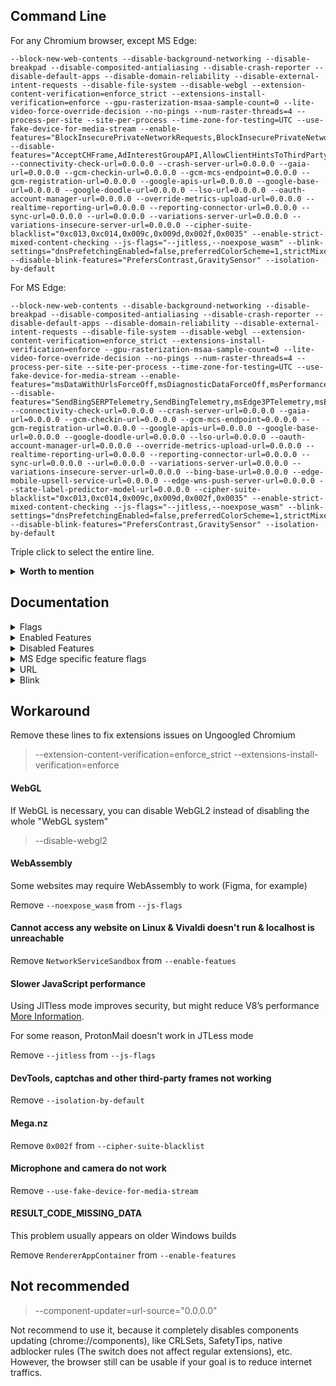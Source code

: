 ## Command Line

For any Chromium browser, except MS Edge:
```
--block-new-web-contents --disable-background-networking --disable-breakpad --disable-composited-antialiasing --disable-crash-reporter --disable-default-apps --disable-domain-reliability --disable-external-intent-requests --disable-file-system --disable-webgl --extension-content-verification=enforce_strict --extensions-install-verification=enforce --gpu-rasterization-msaa-sample-count=0 --lite-video-force-override-decision --no-pings --num-raster-threads=4 --process-per-site --site-per-process --time-zone-for-testing=UTC --use-fake-device-for-media-stream --enable-features="BlockInsecurePrivateNetworkRequests,BlockInsecurePrivateNetworkRequestsForNavigations,BrowserDynamicCodeDisabled,DisableProcessReuse,EnableCsrssLockdown,EncryptedClientHello,GpuAppContainer,ImprovedCookieControlsIsolateOrigins,IsolatePrerenders,IsolateSandboxedIframes,MinimizeAudioProcessingForUnusedOutput,NetworkServiceSandbox,NetworkServiceCodeIntegrity,OpaqueResponseBlockingV01,OriginIsolationHeader,PartitionConnectionsByNetworkIsolationKey,PartitionDomainReliabilityByNetworkIsolationKey,PartitionExpectCTStateByNetworkIsolationKey,PartitionHttpServerPropertiesByNetworkIsolationKey,PartitionNelAndReportingByNetworkIsolationKey,PartitionSSLSessionsByNetworkIsolationKey,PartitionedCookies,PrefetchPrivacyChanges,ReduceUserAgent,ReducedReferrerGranularity,RendererAppContainer,RestrictGamepadAccess,SandboxExternalProtocolBlocked,SandboxHttpCache,SplitAuthCacheByNetworkIsolationKey,SplitCacheByIncludeCredentials,SplitCacheByNetworkIsolationKey,SplitHostCacheByNetworkIsolationKey,StrictOriginIsolation,SuppressDifferentOriginSubframeJSDialogs,ThirdPartyStoragePartitioning,UseRegistrableDomainInNetworkIsolationKey,WinSboxDisableExtensionPoint,WinSboxDisableKtmComponent" --disable-features="AcceptCHFrame,AdInterestGroupAPI,AllowClientHintsToThirdParty,AllowURNsInIframes,AppActivityReporting,AppDiscoveryRemoteUrlSearch,AutofillEnableAccountWalletStorage,AutofillServerCommunication,AutoupgradeMixedContent,ClearCrossSiteCrossBrowsingContextGroupWindowName,ClientHintThirdPartyDelegation,ClientHintsDPR,ClientHintsDPR_DEPRECATED,ClientHintsDeviceMemory,ClientHintsDeviceMemory_DEPRECATED,ClientHintsMetaHTTPEquivAcceptCH,ClientHintsMetaNameAcceptCH,ClientHintsResourceWidth,ClientHintsResourceWidth_DEPRECATED,ClientHintsViewportWidth,ClientHintsViewportWidth_DEPRECATED,ComputePressure,ContextMenuPerformanceInfoAndRemoteHintFetching,ConversionMeasurement,CopyLinkToText,CrashReporting,CriticalClientHint,CrossOriginOpenerPolicyAccessReporting,CrossOriginOpenerPolicyReporting,CrossOriginOpenerPolicyReportingOriginTrial,CrostiniAdditionalEnterpriseReporting,CssSelectorFragmentAnchor,DirectSockets,DocumentReporting,EnableSignedExchangePrefetchCacheForNavigations,EnableSignedExchangeSubresourcePrefetch,EnableStructuredMetrics,EnableSubresourceWebBundles,EnterpriseRealtimeExtensionRequest,EventBasedStatusReporting,ExpectCTReporting,ExperimentalJSProfiler,FederatedLearningOfCohorts,Fledge,FlocIdComputedEventLogging,FontAccess,FontAccessPersistent,GreaseUACH,HandwritingRecognitionWebPlatformApiFinch,IdleDetection,InterestCohortAPIOriginTrial,InterestCohortFeaturePolicy,InterestGroupStorage,MediaDrmPreprovisioning,MediaEngagementBypassAutoplayPolicies,NTPArticleSuggestions,NetworkTimeServiceQuerying,NotificationTriggers,OmniboxTriggerForNoStatePrefetch,OptimizationHints,OptimizationHintsFetching,OptimizationHintsFetchingAnonymousDataConsent,OptimizationHintsFieldTrials,Parakeet,Prerender2,PrefersColorSchemeClientHintHeader,PreloadMediaEngagementData,ReportAllJavaScriptFrameworks,Reporting,SegmentationPlatform,SignedExchangeReportingForDistributors,SpeculationRulesPrefetchProxy,SubresourceWebBundles,TabMetricsLogging,TextFragmentAnchor,SafeBrowsingBetterTelemetryAcrossReports,UACHPlatformEnabledByDefault,UserAgentClientHint,UserAgentClientHintFullVersionList,ViewportHeightClientHintHeader,WebNFC,WebSQLInThirdPartyContextEnabled,WebXR,WinrtGeolocationImplementation,WinrtSensorsImplementation" --connectivity-check-url=0.0.0.0 --crash-server-url=0.0.0.0 --gaia-url=0.0.0.0 --gcm-checkin-url=0.0.0.0 --gcm-mcs-endpoint=0.0.0.0 --gcm-registration-url=0.0.0.0 --google-apis-url=0.0.0.0 --google-base-url=0.0.0.0 --google-doodle-url=0.0.0.0 --lso-url=0.0.0.0 --oauth-account-manager-url=0.0.0.0 --override-metrics-upload-url=0.0.0.0 --realtime-reporting-url=0.0.0.0 --reporting-connector-url=0.0.0.0 --sync-url=0.0.0.0 --url=0.0.0.0 --variations-server-url=0.0.0.0 --variations-insecure-server-url=0.0.0.0 --cipher-suite-blacklist="0xc013,0xc014,0x009c,0x009d,0x002f,0x0035" --enable-strict-mixed-content-checking --js-flags="--jitless,--noexpose_wasm" --blink-settings="dnsPrefetchingEnabled=false,preferredColorScheme=1,strictMixedContentChecking=true,strictMixedContentCheckingForPlugin=true,strictlyBlockBlockableMixedContent=true" --disable-blink-features="PrefersContrast,GravitySensor" --isolation-by-default
```

For MS Edge:
```
--block-new-web-contents --disable-background-networking --disable-breakpad --disable-composited-antialiasing --disable-crash-reporter --disable-default-apps --disable-domain-reliability --disable-external-intent-requests --disable-file-system --disable-webgl --extension-content-verification=enforce_strict --extensions-install-verification=enforce --gpu-rasterization-msaa-sample-count=0 --lite-video-force-override-decision --no-pings --num-raster-threads=4 --process-per-site --site-per-process --time-zone-for-testing=UTC --use-fake-device-for-media-stream --enable-features="msDataWithUrlsForceOff,msDiagnosticDataForceOff,msPerformanceModeToggle,BlockInsecurePrivateNetworkRequests,BlockInsecurePrivateNetworkRequestsForNavigations,BrowserDynamicCodeDisabled,DisableProcessReuse,EnableCsrssLockdown,EncryptedClientHello,GpuAppContainer,ImprovedCookieControlsIsolateOrigins,IsolatePrerenders,IsolateSandboxedIframes,MinimizeAudioProcessingForUnusedOutput,NetworkServiceSandbox,NetworkServiceCodeIntegrity,OpaqueResponseBlockingV01,OriginIsolationHeader,PartitionConnectionsByNetworkIsolationKey,PartitionDomainReliabilityByNetworkIsolationKey,PartitionExpectCTStateByNetworkIsolationKey,PartitionHttpServerPropertiesByNetworkIsolationKey,PartitionNelAndReportingByNetworkIsolationKey,PartitionSSLSessionsByNetworkIsolationKey,PartitionedCookies,PrefetchPrivacyChanges,ReduceUserAgent,ReducedReferrerGranularity,RendererAppContainer,RestrictGamepadAccess,SandboxExternalProtocolBlocked,SandboxHttpCache,SplitAuthCacheByNetworkIsolationKey,SplitCacheByIncludeCredentials,SplitCacheByNetworkIsolationKey,SplitHostCacheByNetworkIsolationKey,StrictOriginIsolation,SuppressDifferentOriginSubframeJSDialogs,ThirdPartyStoragePartitioning,UseRegistrableDomainInNetworkIsolationKey,WinSboxDisableExtensionPoint,WinSboxDisableKtmComponent" --disable-features="SendBingSERPTelemetry,SendBingTelemetry,msEdge3PTelemetry,msEdgeCitations,msEdgeFeedbackSupport,msEdgeHJSendBeaconTelemetry,msEdgeHJTelemetry,msEdgeMathHelper,msEdgeQBox,msEdgeSanTelemetry,msEnableMATSTelemetry,msEnableWAMMATSTelemetry,msODSPTelemetry,msOfficeTelemetryBase,msReadAloud,msSendDataDiagnosticTelemetry,msUseSETTelemetryService,AcceptCHFrame,AdInterestGroupAPI,AllowClientHintsToThirdParty,AllowURNsInIframes,AppActivityReporting,AppDiscoveryRemoteUrlSearch,AutofillEnableAccountWalletStorage,AutofillServerCommunication,AutoupgradeMixedContent,ClearCrossSiteCrossBrowsingContextGroupWindowName,ClientHintThirdPartyDelegation,ClientHintsDPR,ClientHintsDPR_DEPRECATED,ClientHintsDeviceMemory,ClientHintsDeviceMemory_DEPRECATED,ClientHintsMetaHTTPEquivAcceptCH,ClientHintsMetaNameAcceptCH,ClientHintsResourceWidth,ClientHintsResourceWidth_DEPRECATED,ClientHintsViewportWidth,ClientHintsViewportWidth_DEPRECATED,ComputePressure,ContextMenuPerformanceInfoAndRemoteHintFetching,ConversionMeasurement,CopyLinkToText,CrashReporting,CriticalClientHint,CrossOriginOpenerPolicyAccessReporting,CrossOriginOpenerPolicyReporting,CrossOriginOpenerPolicyReportingOriginTrial,CrostiniAdditionalEnterpriseReporting,CssSelectorFragmentAnchor,DirectSockets,DocumentReporting,EnableSignedExchangePrefetchCacheForNavigations,EnableSignedExchangeSubresourcePrefetch,EnableStructuredMetrics,EnableSubresourceWebBundles,EnterpriseRealtimeExtensionRequest,EventBasedStatusReporting,ExpectCTReporting,ExperimentalJSProfiler,FederatedLearningOfCohorts,Fledge,FlocIdComputedEventLogging,FontAccess,FontAccessPersistent,GreaseUACH,HandwritingRecognitionWebPlatformApiFinch,IdleDetection,InterestCohortAPIOriginTrial,InterestCohortFeaturePolicy,InterestGroupStorage,MediaDrmPreprovisioning,MediaEngagementBypassAutoplayPolicies,NTPArticleSuggestions,NetworkTimeServiceQuerying,NotificationTriggers,OmniboxTriggerForNoStatePrefetch,OptimizationHints,OptimizationHintsFetching,OptimizationHintsFetchingAnonymousDataConsent,OptimizationHintsFieldTrials,Parakeet,Prerender2,PrefersColorSchemeClientHintHeader,PreloadMediaEngagementData,ReportAllJavaScriptFrameworks,Reporting,SegmentationPlatform,SignedExchangeReportingForDistributors,SpeculationRulesPrefetchProxy,SubresourceWebBundles,TabMetricsLogging,TextFragmentAnchor,SafeBrowsingBetterTelemetryAcrossReports,UACHPlatformEnabledByDefault,UserAgentClientHint,UserAgentClientHintFullVersionList,ViewportHeightClientHintHeader,WebNFC,WebSQLInThirdPartyContextEnabled,WebXR,WinrtGeolocationImplementation,WinrtSensorsImplementation" --connectivity-check-url=0.0.0.0 --crash-server-url=0.0.0.0 --gaia-url=0.0.0.0 --gcm-checkin-url=0.0.0.0 --gcm-mcs-endpoint=0.0.0.0 --gcm-registration-url=0.0.0.0 --google-apis-url=0.0.0.0 --google-base-url=0.0.0.0 --google-doodle-url=0.0.0.0 --lso-url=0.0.0.0 --oauth-account-manager-url=0.0.0.0 --override-metrics-upload-url=0.0.0.0 --realtime-reporting-url=0.0.0.0 --reporting-connector-url=0.0.0.0 --sync-url=0.0.0.0 --url=0.0.0.0 --variations-server-url=0.0.0.0 --variations-insecure-server-url=0.0.0.0 --bing-base-url=0.0.0.0 --edge-mobile-upsell-service-url=0.0.0.0 --edge-wns-push-server-url=0.0.0.0 --state-label-predictor-model-url=0.0.0.0 --cipher-suite-blacklist="0xc013,0xc014,0x009c,0x009d,0x002f,0x0035" --enable-strict-mixed-content-checking --js-flags="--jitless,--noexpose_wasm" --blink-settings="dnsPrefetchingEnabled=false,preferredColorScheme=1,strictMixedContentChecking=true,strictMixedContentCheckingForPlugin=true,strictlyBlockBlockableMixedContent=true" --disable-blink-features="PrefersContrast,GravitySensor" --isolation-by-default
```

Triple click to select the entire line.
 
<details><summary><b>Worth to mention</b></summary><p>

| Name | Description |
| :--- | :---------- |
| --disable-frame-rate-limit | Disables frame rate limiting |
| --enable-low-end-device-mode | Forces low-end device mode <br> Reduces memory usage a lot and quaility of images. Not recommended on Android if strict isolation is enabled |
| --user-agent="useragent" | A string used to override the default user agent with a custom one |
| --use-mobile-user-agent | Forces mobile user agent |
</p></details>

## Documentation
<details><summary>Flags</summary><p>

| Name | Description |
| :--- | :---------- |
| --block-new-web-contents | Blocks all pop-ups |
| --cipher-suite-blacklist | Blocks lists of cipher suites |
| --disable-background-networking | Blocks background networking, like Safe browsing |
| --disable-breakpad | Disables the crash reporting |
| --disable-composited-antialiasing | Disables layer-edge anti-aliasing in the compositor |
| --disable-crash-reporter | Disables the crash reporting |
| --disable-default-apps | Disables installation of default apps |
| --disable-domain-reliability | Disables Domain Reliability Monitoring |
| --disable-external-intent-requests | Never forward URL requests to external intents |
| --disable-file-system | Disables FileSystem API |
| --disable-webgl | Disables WebGL |
| --enable-strict-mixed-content-checking | Blocks passive and active mixed content <br> (AutoupgradeMixedContent must be disabled) |
| --extension-content-verification | Extensions verification |
| --extensions-install-verification | Extensions verification |
| --gpu-rasterization-msaa-sample-count | Numbers of multisample antialiasing samples for GPU rasterization <br> are based on DPI for desktops <br> Android uses 4 by default. Using 0 disables MSAA and improves performance |
| --isolation-by-default | Change several web APIs that make it difficult to isolate origins into distinct processes |
| --js-flags=--jitless | Enables running V8 in JITless mode. [More Information](https://v8.dev/blog/jitless) |
| --js-flags=--noexpose_wasm | Disables WebAssembly |
| --no-pings | Blocks hyperlink auditing pings |
| --num-raster-threads | Enforces number of worker threads used to rasterize content |
| --process-per-site | Consolidates same-site pages to share a single process |
| --site-per-process | Enforces a one-site-per-process security policy |
| --time-zone-for-testing | Spoofs timzeone |
| --use-fake-device-for-media-stream | Spoofs microphone and camera IDs |
</p></details>

<details><summary>Enabled Features</summary><p>

Isolation:
* IsolateOrigins
* IsolatePrerenders
* IsolateSandboxedIframes
* OriginIsolationHeader
* PartitionConnectionsByNetworkIsolationKey
* PartitionDomainReliabilityByNetworkIsolationKey
* PartitionExpectCTStateByNetworkIsolationKey
* PartitionHttpServerPropertiesByNetworkIsolationKey
* PartitionNelAndReportingByNetworkIsolationKey
* PartitionSSLSessionsByNetworkIsolationKey
* PartitionedCookies
* SandboxHttpCache
* SplitAuthCacheByNetworkIsolationKey
* SplitCacheByIncludeCredentials
* SplitCacheByNetworkIsolationKey
* SplitHostCacheByNetworkIsolationKey
* StrictOriginIsolation
* UseRegistrableDomainInNetworkIsolationKey
	
Sandboxing:
* BrowserDynamicCodeDisabled
	* Prevents the browser process from generating dynamic code or modifying executable code using ACG
* EnableCsrssLockdown
* GpuAppContainer
* NetworkServiceCodeIntegrity
	* Enables CIG mitigation in the network process
* NetworkServiceSandbox
* RendererAppContainer
* SandboxExternalProtocolBlocked
* WinSboxDisableExtensionPoint
* WinSboxDisableKtmComponent

Privacy & Security:
* AutoupgradeMixedContent
	* Disabling it and forcing `--enable-strict-mixed-content-checking` will block all mixed content
* BlockInsecurePrivateNetworkRequests, BlockInsecurePrivateNetworkRequestsForNavigations
	* Blocks insecure private network requests
* ClearCrossSiteCrossBrowsingContextGroupWindowName
* DisableProcessReuse, ReduceUserAgent
	* The (edge://)flags version are not available on Edge
* EncryptedClientHello
* ImprovedCookieControls
	* Improved third-party cookie blocking/control
* OpaqueResponseBlockingV01
	* [Documentation](https://docs.google.com/document/d/1qUbE2ySi6av3arUEw5DNdFJIKKBbWGRGsXz_ew3S7HQ)
* PrefetchPrivacyChanges
	* Prefetch requests will not follow redirects, not send a Referer header, not send credentials for cross-origin requests, and do not pass through service workers
* ReducedReferrerGranularity
	* Enables strict-origin-when-cross-origin

Performance:
* MinimizeAudioProcessingForUnusedOutput
	* Reduces CPU load when all audio tracks are disabled

Others:
* RestrictGamepadAccess
* SuppressDifferentOriginSubframeJSDialogs
	* Disallows window.{alert, prompt, confirm} if triggered inside a subframe that is not same origin with the main frame
</p></details>

<details><summary>Disabled Features</summary><p>

Reporting:
* AppActivityReporting
* AppDiscoveryRemoteUrlSearch
* ComputePressure
* ConversionMeasurement
* CrashReporting
* CrossOriginOpenerPolicyAccessReporting
* CrossOriginOpenerPolicyReporting
* CrossOriginOpenerPolicyReportingOriginTrial
* CrostiniAdditionalEnterpriseReporting
* DocumentReporting
* EnableStructuredMetrics
* EnterpriseRealtimeExtensionRequest
* EventBasedStatusReporting
* ExpectCTReporting
* ReportAllJavaScriptFrameworks
* Reporting
* SafeBrowsingBetterTelemetryAcrossReports
* TabMetricsLogging

Autofill:
* AutofillEnableAccountWalletStorage
* AutofillServerCommunication

FLoC Related:
* AdInterestGroupAPI
* AllowURNsInIframes
* FederatedLearningOfCohorts
* Fledge
* FlocIdComputedEventLogging
* InterestCohortAPIOriginTrial
* InterestCohortFeaturePolicy
* InterestGroupStorage
* Parakeet

SXG:
* EnableSignedExchangePrefetchCacheForNavigations
* EnableSignedExchangeSubresourcePrefetch
* SignedExchangeReportingForDistributors

WebBundles:
* EnableSubresourceWebBundles
* SubresourceWebBundles

ClientHints:
* AcceptCHFrame
* AllowClientHintsToThirdParty
* ClientHintThirdPartyDelegation
* ClientHintsDPR
* ClientHintsDPR_DEPRECATED
* ClientHintsDeviceMemory
* ClientHintsDeviceMemory_DEPRECATED
* ClientHintsMetaHTTPEquivAcceptCH
* ClientHintsMetaNameAcceptCH
* ClientHintsResourceWidth
* ClientHintsResourceWidth_DEPRECATED
* ClientHintsViewportWidth
* ClientHintsViewportWidth_DEPRECATED
* CriticalClientHint
* GreaseUACH
* PrefersColorSchemeClientHintHeader
	* Disabled blocks Dark mode detection via client hints
* UACHPlatformEnabledByDefault
* UserAgentClientHint
* UserAgentClientHintFullVersionList
* ViewportHeightClientHintHeader

Optimization Hints:
* OptimizationHints
* OptimizationHintsFieldTrials
* OptimizationHintsFetching
* OptimizationHintsFetchingAnonymousDataConsent
* ContextMenuPerformanceInfoAndRemoteHintFetching

Others:
* CssSelectorFragmentAnchor
* DirectSockets
	* Blocks Direct Sockets API
* ExperimentalJSProfiler
* FontAccess, FontAccessPersistent
* HandwritingRecognitionWebPlatformApiFinch
	* HandwritingRecognition API
* IdleDetection
	* Blocks Idle Detection
* MediaDrmPreprovisioning
	* Blocks DRM (Might break Netflix and Spotify)
* NTPArticleSuggestions
* NetworkTimeServiceQuerying
	* Disables network time queries in order to prevent Chromium connecting to `clients2.google.com`
* NotificationTriggers
* OmniboxTriggerForNoStatePrefetch
* PreloadMediaEngagementData, MediaEngagementBypassAutoplayPolicies
* Prerender2
* SegmentationPlatform
* SpeculationRulesPrefetchProxy
* TextFragmentAnchor, CopyLinkToText
	* Disables text snippets in URL fragments
* WebNFC, WebXR
	* Blocks NFC and XR APIs
* WebSQLInThirdPartyContextEnabled
* WinrtGeolocationImplementation
	* Blocks Geolocation, you might need to enable it if you are going to use Maps
* WinrtSensorsImplementation
	* Blocks Sensors implementation
</p></details>

<details><summary>MS Edge specific feature flags</summary><p>

As Microsoft Edge isn't an open-source browser, there is no way to look up for `blink::features` or other types of flags. Fortunetaly, we can search memory strings, which exposes lots of undocumented flags, but using them might be dangerous and at the same time beneficial.

Enabled:
* msDataWithUrlsForceOff,msDiagnosticDataForceOff
	* Enabling them forces Edge to not send diagnostic data
* msPerformanceModeToggle
	* Exposes [`Turn on efficiency mode`](https://techcommunity.microsoft.com/t5/discussions/introducing-performance-mode-in-microsoft-edge-new-feature/td-p/2270856) in `edge://settings/system and don't forget to enable it

Disabled:
* SendBingSERPTelemetry, SendBingTelemetry, msEdge3PTelemetry, msEdgeHJSendBeaconTelemetry, msEdgeHJTelemetry, msEdgeSanTelemetry, msEnableMATSTelemetry, msEnableWAMMATSTelemetry, msODSPTelemetry, msOfficeTelemetryBase, msSendDataDiagnosticTelemetry, msUseSETTelemetryService
	* Undocumented telemetry features
* msEdgeCitations
	* Disables Citations
* msEdgeFeedbackSupport
* msEdgeMathHelper
	* Disables Math Helper
* msEdgeQBox
	* Bing Related
* msReadAloud
	* Disables Read aloud
</p></details>

<details><summary>URL</summary><p>

| Name | Description |
| :--- | :---------- |
| --component-updater=url-source | Downloads additional components |
| --connectivity-check-url | Used for Network connectivity checking |
| --crash-server-url| Crash server |
| --gaia-url | GAIA related |
| --gcm-checkin-url | Used for Cloud Messaging |
| --gcm-mcs-endpoint | Used for Cloud Messaging |
| --gcm-registration-url | Used for Cloud Messaging |
| --google-apis-url | GAIA related |
| --google-base-url | GAIA related |
| --google-doodle-url | GAIA related |
| --lso-url | GAIA related |
| --oauth-account-manager-url | GAIA related |
| --override-metrics-upload-url | Metrics upload |
| --realtime-reporting-url | Realtime reporting |
| --reporting-connector-url | Used for Reporting service |
| --sync-url | Used for sync |
| --url | Used for crash reports |
| --variations-insecure-server-url | Reports variation data |
| --variations-server-url | Reports variation data |

MS Edge specific URLs:
| Name | Description |
| :--- | :---------- |
| --bing-base-url | Bing related, similar to `google-base-url` |
| --edge-mobile-upsell-service-url | Unknown |
| --edge-wns-push-server-url | Windows Push Notification service |
| --state-label-predictor-model-url | Autofill |
</p></details>

<details><summary>Blink</summary><p>

| Name | Description |
| :--- | :---------- |
| --blink-settings | Sets Blink settings |
| --disable-blink-features | Disables selected Blink features |

blink-settings:
* dnsPrefetchingEnabled = false
	* Disables DNS prefetching
* preferredColorScheme = 1
	* Prevents Dark Mode detection if `#disallow-doc-written-script-loads` is disabled/default
* strictMixedContentChecking, strictMixedContentCheckingForPlugin, strictlyBlockBlockableMixedContent = true
	* Strictly blocks mixed contents

disable-blink-features:
* PrefersContrast
* GravitySensor
</p></details>


## Workaround

Remove these lines to fix extensions issues on Ungoogled Chromium
> --extension-content-verification=enforce_strict
> --extensions-install-verification=enforce

#### WebGL

If WebGL is necessary, you can disable WebGL2 instead of disabling the whole "WebGL system" 
> --disable-webgl2

#### WebAssembly

Some websites may require WebAssembly to work (Figma, for example)

Remove `--noexpose_wasm` from `--js-flags`

#### Cannot access any website on Linux & Vivaldi doesn't run & localhost is unreachable

Remove `NetworkServiceSandbox` from `--enable-featues`

#### Slower JavaScript performance

Using JITless mode improves security, but might reduce V8’s performance [More Information](https://v8.dev/blog/jitless).

For some reason, ProtonMail doesn't work in JTLess mode

Remove `--jitless` from `--js-flags`

#### DevTools, captchas and other third-party frames not working

Remove `--isolation-by-default`

#### Mega.nz

Remove `0x002f` from `--cipher-suite-blacklist`

#### Microphone and camera do not work

Remove `--use-fake-device-for-media-stream`

#### RESULT_CODE_MISSING_DATA

This problem usually appears on older Windows builds

Remove `RendererAppContainer` from `--enable-features`

## Not recommended

> --component-updater=url-source="0.0.0.0"

Not recommend to use it, because it completely disables components updating (chrome://components), like CRLSets, SafetyTips, native adblocker rules (The switch does not affect regular extensions), etc. However, the browser still can be usable if your goal is to reduce internet traffics.
